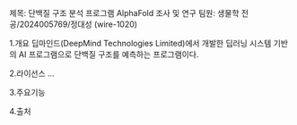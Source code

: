 제목: 단백질 구조 분석 프로그램 AlphaFold 조사 및 연구
팀원: 생물학 전공/2024005769/정대성 (wire-1020)

1.개요
딥마인드(DeepMind Technologies Limited)에서 개발한 딥러닝 시스템 기반의 AI 프로그램으로 단백질 구조를 예측하는 프로그램이다.

2.라이선스
...

3.주요기능




4.출처
